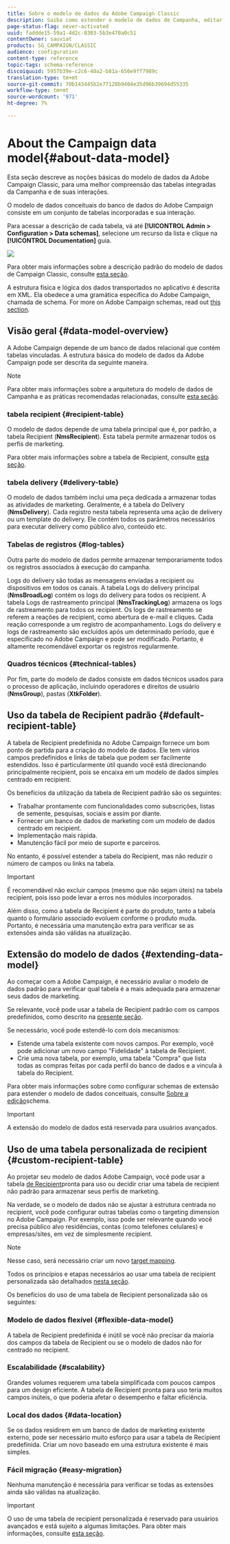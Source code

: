 ```yaml
---
title: Sobre o modelo de dados da Adobe Campaign Classic
description: Saiba como estender o modelo de dados de Campanha, editar schemas, usar APIs e muito mais.
page-status-flag: never-activated
uuid: faddde15-59a1-4d2c-8303-5b3e470a0c51
contentOwner: sauviat
products: SG_CAMPAIGN/CLASSIC
audience: configuration
content-type: reference
topic-tags: schema-reference
discoiquuid: 5957b39e-c2c6-40a2-b81a-656e9ff7989c
translation-type: tm+mt
source-git-commit: 70b143445b2e77128b9404e35d96b39694d55335
workflow-type: tm+mt
source-wordcount: '971'
ht-degree: 7%

---
```



# About the Campaign data model{#about-data-model}

Esta seção descreve as noções básicas do modelo de dados da Adobe Campaign Classic, para uma melhor compreensão das tabelas integradas da Campanha e de suas interações.

O modelo de dados conceituais do banco de dados do Adobe Campaign consiste em um conjunto de tabelas incorporadas e sua interação.

Para acessar a descrição de cada tabela, vá até **[!UICONTROL Admin > Configuration > Data schemas]**, selecione um recurso da lista e clique na **[!UICONTROL Documentation]** guia.

![](assets/data-model_documentation-tab.png)

Para obter mais informações sobre a descrição padrão do modelo de dados de Campaign Classic, consulte [esta seção](../../configuration/using/data-model-description.md).

A estrutura física e lógica dos dados transportados no aplicativo é descrita em XML. Ela obedece a uma gramática específica do Adobe Campaign, chamada de schema. For more on Adobe Campaign schemas, read out [this section](../../configuration/using/about-schema-reference.md).

## Visão geral {#data-model-overview}

A Adobe Campaign depende de um banco de dados relacional que contém tabelas vinculadas. A estrutura básica do modelo de dados da Adobe Campaign pode ser descrita da seguinte maneira.

>[!NOTE]
>
>Para obter mais informações sobre a arquitetura do modelo de dados de Campanha e as práticas recomendadas relacionadas, consulte [esta seção](../../configuration/using/data-model-best-practices.md#data-model-architecture).

### tabela recipient {#recipient-table}

O modelo de dados depende de uma tabela principal que é, por padrão, a tabela Recipient (**NmsRecipient**). Esta tabela permite armazenar todos os perfis de marketing.

Para obter mais informações sobre a tabela de Recipient, consulte [esta seção](#default-recipient-table).

### tabela delivery {#delivery-table}

O modelo de dados também inclui uma peça dedicada a armazenar todas as atividades de marketing. Geralmente, é a tabela do Delivery (**NmsDelivery**). Cada registro nesta tabela representa uma ação de delivery ou um template do delivery. Ele contém todos os parâmetros necessários para executar delivery como público alvo, conteúdo etc.

### Tabelas de registros {#log-tables}

Outra parte do modelo de dados permite armazenar temporariamente todos os registros associados à execução do campanha.

Logs do delivery são todas as mensagens enviadas a recipient ou dispositivos em todos os canais. A tabela Logs do delivery principal (**NmsBroadLog**) contém os logs do delivery para todos os recipient.
A tabela Logs de rastreamento principal (**NmsTrackingLog**) armazena os logs de rastreamento para todos os recipient. Os logs de rastreamento se referem a reações de recipient, como abertura de e-mail e cliques. Cada reação corresponde a um registro de acompanhamento.
Logs do delivery e logs de rastreamento são excluídos após um determinado período, que é especificado no Adobe Campaign e pode ser modificado. Portanto, é altamente recomendável exportar os registros regularmente.

### Quadros técnicos {#technical-tables}

Por fim, parte do modelo de dados consiste em dados técnicos usados para o processo de aplicação, incluindo operadores e direitos de usuário (**NmsGroup**), pastas (**XtkFolder**).

## Uso da tabela de Recipient padrão {#default-recipient-table}

A tabela de Recipient predefinida no Adobe Campaign fornece um bom ponto de partida para a criação do modelo de dados. Ele tem vários campos predefinidos e links de tabela que podem ser facilmente estendidos. Isso é particularmente útil quando você está direcionando principalmente recipient, pois se encaixa em um modelo de dados simples centrado em recipient.

Os benefícios da utilização da tabela de Recipient padrão são os seguintes:

* Trabalhar prontamente com funcionalidades como subscrições, listas de semente, pesquisas, sociais e assim por diante.
* Fornecer um banco de dados de marketing com um modelo de dados centrado em recipient.
* Implementação mais rápida.
* Manutenção fácil por meio de suporte e parceiros.

No entanto, é possível estender a tabela do Recipient, mas não reduzir o número de campos ou links na tabela.

>[!IMPORTANT]
>
>É recomendável não excluir campos (mesmo que não sejam úteis) na tabela recipient, pois isso pode levar a erros nos módulos incorporados.

Além disso, como a tabela de Recipient é parte do produto, tanto a tabela quanto o formulário associado evoluem conforme o produto muda. Portanto, é necessária uma manutenção extra para verificar se as extensões ainda são válidas na atualização.

## Extensão do modelo de dados {#extending-data-model}

Ao começar com a Adobe Campaign, é necessário avaliar o modelo de dados padrão para verificar qual tabela é a mais adequada para armazenar seus dados de marketing.

Se relevante, você pode usar a tabela de Recipient padrão com os campos predefinidos, como descrito na [presente seção](#default-recipient-table).

Se necessário, você pode estendê-lo com dois mecanismos:

* Estende uma tabela existente com novos campos. Por exemplo, você pode adicionar um novo campo &quot;Fidelidade&quot; à tabela de Recipient.
* Crie uma nova tabela, por exemplo, uma tabela &quot;Compra&quot; que lista todas as compras feitas por cada perfil do banco de dados e a vincula à tabela do Recipient.

Para obter mais informações sobre como configurar schemas de extensão para estender o modelo de dados conceituais, consulte [Sobre a edição](../../configuration/using/about-schema-edition.md)schema.

>[!IMPORTANT]
>
>A extensão do modelo de dados está reservada para usuários avançados.

## Uso de uma tabela personalizada de recipient {#custom-recipient-table}

Ao projetar seu modelo de dados Adobe Campaign, você pode usar a tabela [de Recipient](#default-recipient-table)pronta para uso ou decidir criar uma tabela de recipient não padrão para armazenar seus perfis de marketing.

Na verdade, se o modelo de dados não se ajustar à estrutura centrada no recipient, você pode configurar outras tabelas como o targeting dimension no Adobe Campaign. Por exemplo, isso pode ser relevante quando você precisa público alvo residências, contas (como telefones celulares) e empresas/sites, em vez de simplesmente recipient.

>[!NOTE]
>
>Nesse caso, será necessário criar um novo [target mapping](../../configuration/using/target-mapping.md).

Todos os princípios e etapas necessários ao usar uma tabela de recipient personalizada são detalhados [nesta seção](../../configuration/using/about-custom-recipient-table.md).

Os benefícios do uso de uma tabela de Recipient personalizada são os seguintes:

### Modelo de dados flexível {#flexible-data-model}

A tabela de Recipient predefinida é inútil se você não precisar da maioria dos campos da tabela de Recipient ou se o modelo de dados não for centrado no recipient.

### Escalabilidade {#scalability}

Grandes volumes requerem uma tabela simplificada com poucos campos para um design eficiente. A tabela de Recipient pronta para uso teria muitos campos inúteis, o que poderia afetar o desempenho e faltar eficiência.

### Local dos dados {#data-location}

Se os dados residirem em um banco de dados de marketing existente externo, pode ser necessário muito esforço para usar a tabela de Recipient predefinida. Criar um novo baseado em uma estrutura existente é mais simples.

### Fácil migração {#easy-migration}

Nenhuma manutenção é necessária para verificar se todas as extensões ainda são válidas na atualização.

>[!IMPORTANT]
>
>O uso de uma tabela de recipient personalizada é reservado para usuários avançados e está sujeito a algumas limitações. Para obter mais informações, consulte [esta seção](../../configuration/using/about-custom-recipient-table.md).
